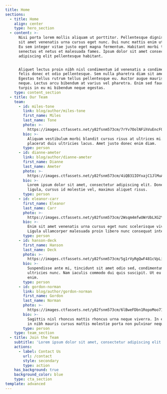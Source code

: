 ```yaml
---
title: Home
sections:
  - title: Home
    align: center
    type: hero_section
  - content: >-
      Nisi porta lorem mollis aliquam ut porttitor. Pellentesque dignissim enim
      sit amet venenatis urna cursus eget nunc. Dui nunc mattis enim ut tellus.
      Eu sem integer vitae justo eget magna fermentum. Habitant morbi tristique
      senectus et netus et malesuada fames. Ipsum dolor sit amet consectetur
      adipiscing elit pellentesque habitant.


      Aliquet lectus proin nibh nisl condimentum id venenatis a condimentum. Ac
      felis donec et odio pellentesque. Sem nulla pharetra diam sit amet.
      Egestas tellus rutrum tellus pellentesque eu. Auctor augue mauris augue
      neque. Lectus arcu bibendum at varius vel pharetra. Enim sed faucibus
      turpis in eu mi bibendum neque egestas.
    type: content_section
  - title: Our Team
    team:
      - id: miles-tone
        link: blog/author/miles-tone
        first_name: Miles
        last_name: Tone
        photo: >-
          https://images.ctfassets.net/y82fsnm573cm/7rYv7OolNFihVuEncFOdUy/303e5eac81ea53a1657994516c565d75/miles-tone.jpg
        bio: >-
          Aliquam vestibulum morbi blandit cursus risus at ultrices mi. Massa
          placerat duis ultricies lacus. Amet justo donec enim diam.
        type: person
      - id: dianne-ameter
        link: blog/author/dianne-ameter
        first_name: Dianne
        last_name: Ameter
        photo: >-
          https://images.ctfassets.net/y82fsnm573cm/4iQB31IOYxajC1JlMuA4Q1/98f30926d6689e439e68009fb26232e4/dianne-ameter.jpg
        bio: >-
          Lorem ipsum dolor sit amet, consectetur adipiscing elit. Donec nisl
          ligula, cursus id molestie vel, maximus aliquet risus.
        type: person
      - id: eleanor-carr
        first_name: Eleanor
        last_name: Carr
        photo: >-
          https://images.ctfassets.net/y82fsnm573cm/2Wsqm4mfwUWrUbLXG2YbOv/c984da0425cf9f829b706080c693dc10/eleanor-carr.jpg
        bio: >-
          Enim sit amet venenatis urna cursus eget nunc scelerisque viverra.
          Ligula ullamcorper malesuada proin libero nunc consequat interdum.
        type: person
      - id: hanson-deck
        first_name: Hanson
        last_name: Deck
        photo: >-
          https://images.ctfassets.net/y82fsnm573cm/5g1rVyRgQwF481cVpLiMdU/002156b906f78da15fa1aac4b945bbb5/hanson-deck.jpg
        bio: >-
          Suspendisse ante mi, tincidunt sit amet odio sed, condimentum
          ultricies nunc. Nam iaculis commodo dui quis suscipit. Ut eu porttitor
          enim.
        type: person
      - id: gordon-norman
        link: blog/author/gordon-norman
        first_name: Gordon
        last_name: Norman
        photo: >-
          https://images.ctfassets.net/y82fsnm573cm/6lBweFDbn1RopoMoo71Tfl/869c419d936f785479687bba4dde5417/gordon-norman.jpg
        bio: >-
          Sagittis nisl rhoncus mattis rhoncus urna neque viverra. In est ante
          in nibh mauris cursus mattis molestie porta non pulvinar neque.
        type: person
    type: team_section
  - title: Join the Team
    subtitle: 'Lorem ipsum dolor sit amet, consectetur adipiscing elit.'
    actions:
      - label: Contact Us
        url: /contact
        style: secondary
        type: action
    has_background: true
    background_color: blue
    type: cta_section
template: advanced
---
```

